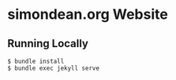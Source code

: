# simondean.org Website

## Running Locally

``` shell
$ bundle install
$ bundle exec jekyll serve
```
